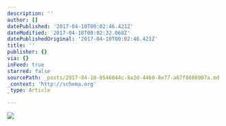 ```yaml
---
description: ''
author: []
datePublished: '2017-04-10T00:02:46.421Z'
dateModified: '2017-04-10T00:02:32.068Z'
datePublishedOriginal: '2017-04-10T00:02:46.421Z'
title: ''
publisher: {}
via: {}
inFeed: true
starred: false
sourcePath: _posts/2017-04-10-8546044c-8a3d-4460-8e77-a67f8686907a.md
_context: 'http://schema.org'
_type: Article

---
```

![](https://the-grid-user-content.s3-us-west-2.amazonaws.com/07304673-d87d-47ff-bb9f-af608f02a6ed.jpg)